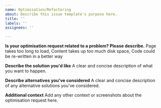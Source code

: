 ```yaml
---
name: Optimisation/Refactoring
about: Describe this issue template's purpose here.
title: ''
labels: ''
assignees: ''

---
```


**Is your optimisation request related to a problem? Please describe.**
Page takes too long to load, Content takes up too much disk space, Code could be re-written in a better way

**Describe the solution you'd like**
A clear and concise description of what you want to happen.

**Describe alternatives you've considered**
A clear and concise description of any alternative solutions you've considered.

**Additional context**
Add any other context or screenshots about the optimisation request here.

